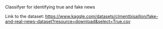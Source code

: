 Classifyer for identifying true and fake news

Link to the dataset:
https://www.kaggle.com/datasets/clmentbisaillon/fake-and-real-news-dataset?resource=download&select=True.csv
